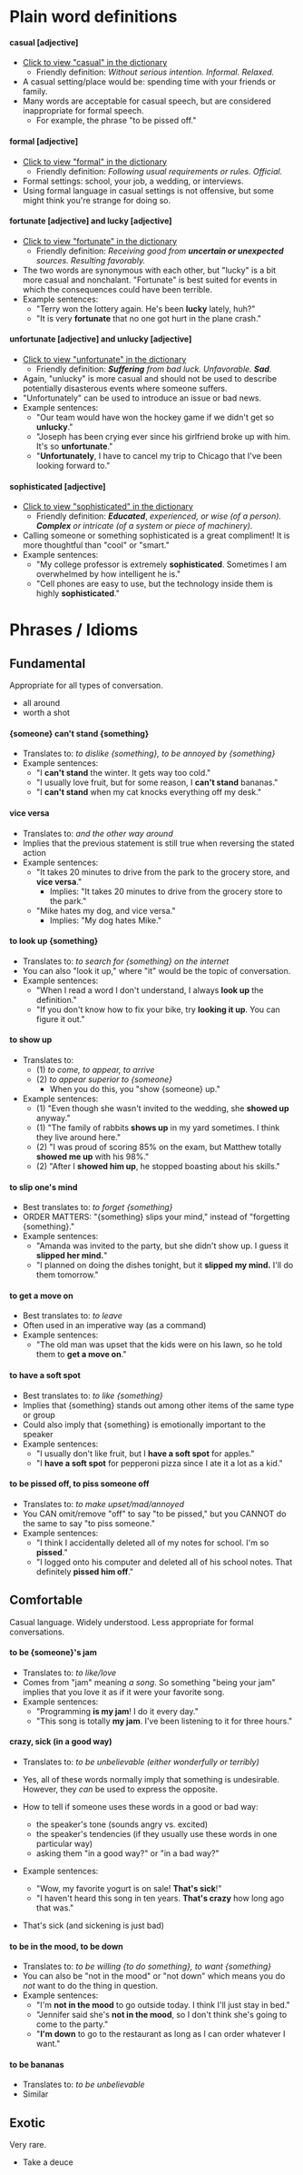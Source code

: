 # Plain word definitions

#### casual [adjective]
   + [Click to view "casual" in the dictionary](https://www.dictionary.com/browse/casual)
      + Friendly definition: _Without serious intention. Informal. Relaxed._
   + A casual setting/place would be: spending time with your friends or family.
   + Many words are acceptable for casual speech, but are considered inappropriate for formal speech.
      + For example, the phrase "to be pissed off."

#### formal [adjective]
   + [Click to view "formal" in the dictionary](https://www.dictionary.com/browse/formal)
      + Friendly definition: _Following usual requirements or rules. Official._
   + Formal settings: school, your job, a wedding, or interviews.
   + Using formal language in casual settings is not offensive, but some might think you're strange for doing so.

#### fortunate [adjective] and lucky [adjective] 
   + [Click to view "fortunate" in the dictionary](https://www.dictionary.com/browse/fortunate)
      + Friendly definition: _Receiving good from __uncertain or unexpected__ sources. Resulting favorably._
   + The two words are synonymous with each other, but "lucky" is a bit more casual and nonchalant. "Fortunate" is best suited for events in which the consequences could have been terrible.
   + Example sentences:
      + "Terry won the lottery again. He's been __lucky__ lately, huh?"
      + "It is very __fortunate__ that no one got hurt in the plane crash."

#### unfortunate [adjective] and unlucky [adjective] 
   + [Click to view "unfortunate" in the dictionary](https://www.dictionary.com/browse/unfortunate)
      + Friendly definition: ___Suffering___ _from bad luck. Unfavorable. __Sad__._
   + Again, "unlucky" is more casual and should not be used to describe potentially disasterous events where someone suffers.
   + "Unfortunately" can be used to introduce an issue or bad news.
   + Example sentences:
      + "Our team would have won the hockey game if we didn't get so __unlucky__."
      + "Joseph has been crying ever since his girlfriend broke up with him. It's so __unfortunate__."
      + "__Unfortunately__, I have to cancel my trip to Chicago that I've been looking forward to."

#### sophisticated [adjective]
   + [Click to view "sophisticated" in the dictionary](https://www.dictionary.com/browse/sophisticated)
      + Friendly definition: ___Educated___, _experienced, or wise (of a person). __Complex__ or intricate (of a system or piece of machinery)._
   + Calling someone or something sophisticated is a great compliment! It is more thoughtful than "cool" or "smart."
   + Example sentences:
      + "My college professor is extremely __sophisticated__. Sometimes I am overwhelmed by how intelligent he is."
      + "Cell phones are easy to use, but the technology inside them is highly __sophisticated__."

# Phrases / Idioms

## Fundamental

Appropriate for all types of conversation.

   + all around
   + worth a shot

#### {someone} can't stand {something}
   + Translates to: _to dislike {something}, to be annoyed by {something}_
   + Example sentences:
      + "I __can't stand__ the winter. It gets way too cold."
      + "I usually love fruit, but for some reason, I __can't stand__ bananas."
      + "I __can't stand__ when my cat knocks everything off my desk."

#### vice versa
   + Translates to: _and the other way around_
   + Implies that the previous statement is still true when reversing the stated action
   + Example sentences:
      + "It takes 20 minutes to drive from the park to the grocery store, and __vice versa__."
         + Implies: "It takes 20 minutes to drive from the grocery store to the park."
      + "Mike hates my dog, and vice versa."
         + Implies: "My dog hates Mike."

#### to look up {something}
   + Translates to: _to search for {something} on the internet_
   + You can also "look it up," where "it" would be the topic of conversation.
   + Example sentences:
      + "When I read a word I don't understand, I always __look up__ the definition."
      + "If you don't know how to fix your bike, try __looking it up__. You can figure it out."

#### to show up
   + Translates to:
      + (1) _to come, to appear, to arrive_
      + (2) _to appear superior to {someone}_
         + When you do this, you "show {someone} up."
   + Example sentences:
      + (1) "Even though she wasn't invited to the wedding, she __showed up__ anyway."
      + (1) "The family of rabbits __shows up__ in my yard sometimes. I think they live around here."
      + (2) "I was proud of scoring 85% on the exam, but Matthew totally __showed me up__ with his 98%."
      + (2) "After I __showed him up__, he stopped boasting about his skills."

#### to slip one's mind
   + Best translates to: _to forget {something}_
   + ORDER MATTERS: "{something} slips your mind," instead of "forgetting {something}."
   + Example sentences:
      + "Amanda was invited to the party, but she didn't show up. I guess it __slipped her mind.__"
      + "I planned on doing the dishes tonight, but it __slipped my mind.__ I'll do them tomorrow."

#### to get a move on
   + Best translates to: _to leave_
   + Often used in an imperative way (as a command)
   + Example sentences:
      + "The old man was upset that the kids were on his lawn, so he told them to __get a move on__."

#### to have a soft spot
   + Best translates to: _to like {something}_
   + Implies that {something} stands out among other items of the same type or group
   + Could also imply that {something} is emotionally important to the speaker
   + Example sentences:
      + "I usually don't like fruit, but I __have a soft spot__ for apples."
      + "I __have a soft spot__ for pepperoni pizza since I ate it a lot as a kid."

#### to be pissed off, to piss someone off
   + Translates to: _to make upset/mad/annoyed_
   + You CAN omit/remove "off" to say "to be pissed," but you CANNOT do the same to say "to piss someone."
   + Example sentences:
      + "I think I accidentally deleted all of my notes for school. I'm so __pissed__."
      + "I logged onto his computer and deleted all of his school notes. That definitely __pissed him off__."

## Comfortable

Casual language. Widely understood. Less appropriate for formal conversations.

#### to be {someone}'s jam
   + Translates to: _to like/love_
   + Comes from "jam" meaning _a song_. So something "being your jam" implies that you love it as if it were your favorite song.
   + Example sentences:
      + "Programming __is my jam__! I do it every day."
      + "This song is totally __my jam__. I've been listening to it for three hours."

#### crazy, sick (in a good way)
   + Translates to: _to be unbelievable (either wonderfully or terribly)_
   + Yes, all of these words normally imply that something is undesirable. However, they _can_ be used to express the opposite.
   + How to tell if someone uses these words in a good or bad way:
      + the speaker's tone (sounds angry vs. excited)
      + the speaker's tendencies (if they usually use these words in one particular way)
      + asking them "in a good way?" or "in a bad way?"
  + Example sentences:
     + "Wow, my favorite yogurt is on sale! __That's sick__!"
     + "I haven't heard this song in ten years. __That's crazy__ how long ago that was."

   + That's sick (and sickening is just bad)

#### to be in the mood, to be down
   + Translates to: _to be willing {to do something}, to want {something}_
   + You can also be "not in the mood" or "not down" which means you do _not_ want to do the thing in question.
   + Example sentences:
      + "I'm __not in the mood__ to go outside today. I think I'll just stay in bed."
      + "Jennifer said she's __not in the mood__, so I don't think she's going to come to the party."
      + "__I'm down__ to go to the restaurant as long as I can order whatever I want."

#### to be bananas
   + Translates to: _to be unbelievable_
   + Similar

## Exotic

Very rare.

   + Take a deuce
